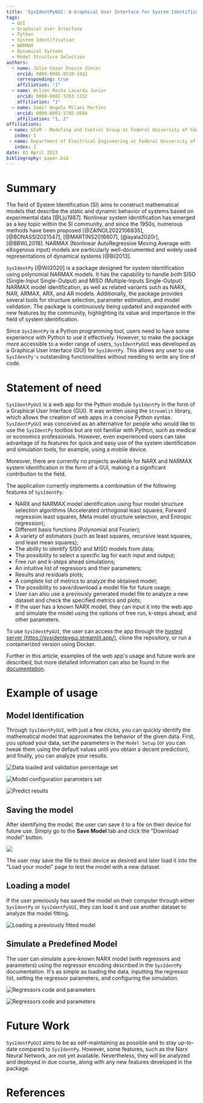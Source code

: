 ```yaml
---
title: 'SysIdentPyGUI: A Graphical User Interface for System Identification using NARMAX models'
tags:
  - GUI
  - Graphical User Interface
  - Python
  - System Identification
  - NARMAX
  - Dynamical Systems
  - Model Structure Selection
authors:
  - name: Júlio César Enezio Júnior
    orcid: 0009-0005-8510-3432
    corresponding: true
    affiliation: "1" 
  - name: Wilson Rocha Lacerda Junior
    orcid: 0000-0002-3263-1152
    affiliation: "1" 
  - name: Samir Angelo Milani Martins
    orcid: 0000-0003-1702-8504
    affiliation: "1, 2"
affiliations:
 - name: GCoM - Modeling and Control Group at Federal University of São João del-Rei, Brazil
   index: 1
 - name: Department of Electrical Engineering at Federal University of São João del-Rei, Brazil
   index: 2
date: 03 April 2023
bibliography: paper.bib
---
```


# Summary

The field of System Identification (SI) aims to construct 
mathematical models that describe the static and dynamic behavior 
of systems based on experimental data [@Lju1987]. Nonlinear 
system identification has emerged as a key topic within the SI 
community, and since the 1950s, numerous methods have been 
proposed [@ZAINOL2022106835], [@BONASSI2021547], [@MARTINS2016607], 
[@ayala2020r], [@BBWL2018]. NARMAX (Nonlinear AutoRegressive Moving 
Average with eXogenous input) models are particularly 
well-documented and widely used representations of dynamical 
systems [@Bil2013].

`SysIdentPy` [@Wil2020] is a package designed for system 
identification using polynomial NARMAX models. It has the 
capability to handle both SISO (Single-Input Single-Output) 
and MISO (Multiple-Inputs Single-Output) NARMAX model 
identification, as well as related variants such as 
NARX, NAR, ARMAX, ARX, and AR models. Additionally, 
the package provides several tools for structure selection, 
parameter estimation, and model validation. The package is 
continuously being updated and expanded with new features 
by the community, highlighting its value and importance 
in the field of system identification.

Since `SysIdentPy` is a Python programming tool, users need 
to have some experience with Python to use it effectively. 
However, to make the package more accessible to a wider range 
of users, `SysIdentPyGUI` was developed as a Graphical User 
Interface (GUI) for `SysIdentPy`. This allows any user to use 
`SysIdentPy's` outstanding functionalities without 
needing to write any line of code.

# Statement of need

`SysIdentPyGUI` is a web app for the Python module `SysIdentPy` in the form of a Graphical User Interface (GUI). It was written using the `Streamlit` library, which allows the creation of web apps in a concise Python syntax. `SysIdentPyGUI` was conceived as an alternative for people who would like to use the `SysIdentPy` toolbox but are not familiar with Python, such as medical or economics professionals. However, even experienced users can take advantage of its features for quick and easy use of the system identification and simulation tools, for example, using a mobile device.

Moreover, there are currently no projects available for NARX and NARMAX system identification in the form of a GUI, making it a significant contribution to the field.

The application currently implements a combination of the following features of `SysIdentPy`:

- NARX and NARMAX model identification using four model structure selection algorithms (Accelerated orthogonal least squares, Forward regression least squares, Meta model structure selection, and Entropic regression);
- Different basis functions (Polynomial and Fourier); 
- A variety of estimators (such as least squares, recursive least squares, and least mean squares); 
- The ability to identify SISO and MISO models from data; 
- The possibility to select a specific lag for each input and output; 
- Free run and k-steps ahead simulations; 
- An intuitive list of regressors and their parameters; 
- Results and residuals plots; 
- A complete list of metrics to analyze the obtained model; 
- The possibility to save/download a model file for future usage;
- User can also use a previously generated model file to analyze a new dataset and check the specified metrics and plots;
- If the user has a known NARX model, they can input it into the web app and simulate the model using the options of free run, k-steps ahead, and other parameters.

To use `SysIdentPyGUI`, the user can access the app through the [hosted server (https://sysidentpygui.streamlit.app/)](https://sysidentpygui.streamlit.app/), clone the repository, or run a containerized version using Docker.

Further in this article, examples of the web app's usage and future work are described, but more detailed information can also be found in the [documentation](https://jceneziojr.github.io/sysidentpygui/).

# Example of usage

## Model Identification

Through `SysIdentPyGUI`, with just a few clicks, you can quickly identify the mathematical model that approximates the behavior of the given data. First, you upload your data, set the parameters in the `Model Setup` (or you can tweak them using the default values until you obtain a decent prediction), and finally, you can analyze your results.

![Data loaded and validation percentage set](../paper/images/1.png)

![Model configuration parameters set](../paper/images/2.png)

![Predict results](../paper/images/3.png)

## Saving the model

After identifying the model, the user can save it to a file on their device for future use. Simply go to the **Save Model** tab and click the "Download model" button.

![](images/4.png)

The user may save the file to their device as desired and later load it into the "Load your model" page to test the model with a new dataset.

## Loading a model

If the user previously has saved the model on their computer through either `SysIdentPy` or `SysIdentPyGUI`, they can load it and use another dataset to analyze the model fitting.

![Loading a previously fitted model](../paper/images/5.png)

## Simulate a Predefined Model

The user can simulate a pre-known NARX model (with regressors and parameters) using the regressor encoding described in the `SysIdentPy` documentation. It's as simple as loading the data, inputting the regressor list, setting the regressor parameters, and configuring the simulation.

![Regressors code and parameters](../paper/images/6.png)

![Regressors code and parameters](../paper/images/7.png)

# Future Work

`SysIdentPyGUI` aims to be as self-maintaining as possible and to stay up-to-date compared to `SysIdentPy`. However, some features, such as the Narx Neural Network, are not yet available. Nevertheless, they will be analyzed and deployed in due course, along with any new features developed in the package.

# References